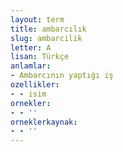 ```yaml
---
layout: term
title: ambarcılık
slug: ambarcilik
letter: A
lisan: Türkçe
anlamlar:
- Ambarcının yaptığı iş
ozellikler:
- - isim
ornekler:
- - ''
orneklerkaynak:
- - ''
---
```

